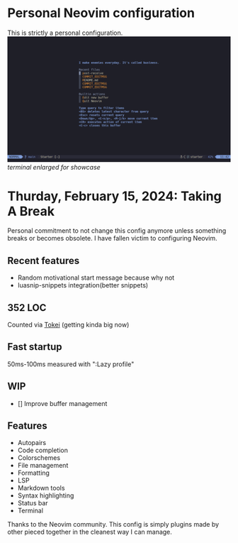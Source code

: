 # Personal Neovim configuration
This is strictly a personal configuration.
![](./assets/neovim.png)
*terminal enlarged for showcase*

# Thurday, February 15, 2024: Taking A Break
Personal commitment to not change this config anymore unless something breaks or becomes obsolete. I have fallen victim to configuring Neovim.

## Recent features
- Random motivational start message because why not
- luasnip-snippets integration(better snippets)

## 352 LOC
Counted via [Tokei](https://github.com/XAMPPRocky/tokei) (getting kinda big now)

## Fast startup
50ms-100ms measured with ":Lazy profile"

## WIP
- [] Improve buffer management 

## Features
- Autopairs
- Code completion
- Colorschemes
- File management
- Formatting
- LSP
- Markdown tools
- Syntax highlighting
- Status bar
- Terminal

Thanks to the Neovim community. This config is simply plugins made by other pieced together in the cleanest way I can manage.
